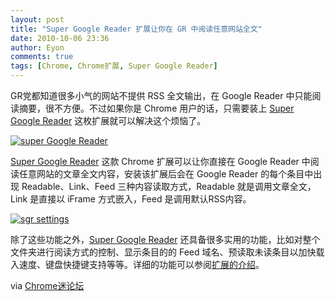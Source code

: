 ```yaml
---
layout: post
title: "Super Google Reader 扩展让你在 GR 中阅读任意网站全文"
date: 2010-10-06 23:36
author: Eyon
comments: true
tags: [Chrome, Chrome扩展, Super Google Reader]
---
```

GR党都知道很多小气的网站不提供 RSS 全文输出，在 Google Reader 中只能阅读摘要，很不方便。不过如果你是 Chrome 用户的话，只需要装上 [Super Google Reader](https://chrome.google.com/extensions/detail/khbjahpecnkenngkidhioicnfpakihgo?hl=zh-CN) 这枚扩展就可以解决这个烦恼了。

<a href="http://img.chromi.org/2010/10/19001.png">![](http://img.chromi.org/2010/10/19001-550x422.png "super Google Reader")</a>

[Super Google Reader](https://chrome.google.com/extensions/detail/khbjahpecnkenngkidhioicnfpakihgo?hl=zh-CN) 这款 Chrome 扩展可以让你直接在 Google Reader 中阅读任意网站的文章全文内容，安装该扩展后会在 Google Reader 的每个条目中出现 Readable、Link、Feed 三种内容读取方式，Readable 就是调用文章全文，Link 是直接以 iFrame 方式嵌入，Feed 是调用默认RSS内容。

<a href="http://img.chromi.org/2010/10/sgr-settings.png">![](http://img.chromi.org/2010/10/sgr-settings.png "sgr settings")</a>

除了这些功能之外，[Super Google Reader](https://chrome.google.com/extensions/detail/khbjahpecnkenngkidhioicnfpakihgo?hl=zh-CN) 还具备很多实用的功能，比如对整个文件夹进行阅读方式的控制、显示条目的的 Feed 域名、预读取未读条目以加快载入速度、键盘快捷键支持等等。详细的功能可以参阅[扩展的介绍](https://chrome.google.com/extensions/detail/khbjahpecnkenngkidhioicnfpakihgo?hl=zh-CN)。

via [Chrome迷论坛](http://bbs.chromi.org/thread-12935-1-1.html)

